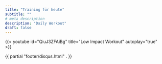 ```yaml
---
title: "Training für heute"
subtitle: ""
# meta description
description: "Daily Workout"
draft: false
---
```


{{< youtube id="QiuJ3ZFAiBg" title="Low Impact Workout" autoplay="true" >}}

{{ partial "footer/disqus.html" . }}